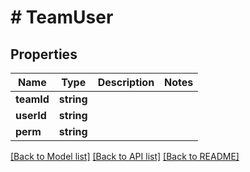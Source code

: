 # # TeamUser

## Properties

Name | Type | Description | Notes
------------ | ------------- | ------------- | -------------
**teamId** | **string** |  |
**userId** | **string** |  |
**perm** | **string** |  |

[[Back to Model list]](../../README.md#models) [[Back to API list]](../../README.md#endpoints) [[Back to README]](../../README.md)
